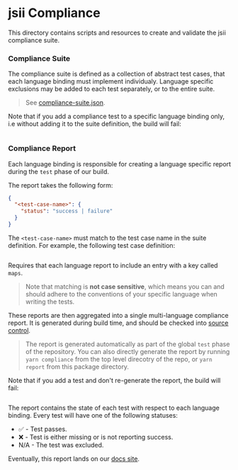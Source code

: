 # jsii Compliance

This directory contains scripts and resources to create and validate the jsii compliance suite.

### Compliance Suite

The compliance suite is defined as a collection of abstract test cases, that each language binding must implement individualy.
Language specific exclusions may be added to each test separately, or to the entire suite.

> See [compliance-suite.json](./compliance-suite.json).

Note that if you add a compliance test to a specific language binding only, i.e without adding it to the suite definition, the build will fail:

```console

```



### Compliance Report

Each language binding is responsible for creating a language specific report during the `test` phase of our build.

The report takes the following form:

```json
{
  "<test-case-name>": {
    "status": "success | failure"
  }
}
```

The `<test-case-name>` must match to the test case name in the suite definition. For example, the following test case definition:

```json
```

Requires that each language report to include an entry with a key called `maps`.

> Note that matching is **not case sensitive**, which means you can and should adhere to the
> conventions of your specific language when writing the tests.

These reports are then aggregated into a single multi-language compliance report. It is generated during build time,
and should be checked into [source control](../../gh-pages/content/specification/6-compliance-report.md).

> The report is generated automatically as part of the global `test` phase of the repository. You can also directly generate the report by running `yarn compliance` from the top level direcotry of the repo, or `yarn report` from this package directory.

Note that if you add a test and don't re-generate the report, the build will fail:

```console
```

The report contains the state of each test with respect to each language binding.
Every test will have one of the following statuses:

- ✅ - Test passes.
- ❌ - Test is either missing or is not reporting success.
- N/A - The test was excluded.

Eventually, this report lands on our [docs site](https://aws.github.io/jsii/specification/6-compliance-report/).
